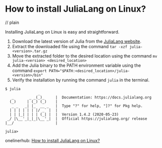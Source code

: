 # How to install JuliaLang on Linux?
// plain

Installing JuliaLang on Linux is easy and straightforward.

1. Download the latest version of Julia from the [JuliaLang website](https://julialang.org/downloads/).
2. Extract the downloaded file using the command `tar -xzf julia-<version>.tar.gz`
3. Move the extracted folder to the desired location using the command `mv julia-<version> <desired_location>`
4. Add the Julia binary to the PATH environment variable using the command `export PATH="$PATH:<desired_location>/julia-<version>/bin"`
5. Verify the installation by running the command `julia` in the terminal.

```
$ julia
               _
   _       _ _(_)_     |  Documentation: https://docs.julialang.org
  (_)     | (_) (_)    |
   _ _   _| |_  __ _   |  Type "?" for help, "]?" for Pkg help.
  | | | | | | |/ _` |  |
  | | |_| | | | (_| |  |  Version 1.4.2 (2020-05-23)
 _/ |\__'_|_|_|\__'_|  |  Official https://julialang.org/ release
|__/                   |

julia>
```

onelinerhub: [How to install JuliaLang on Linux?](https://onelinerhub.com/julialang/how-to-install-julialang-on-linux)